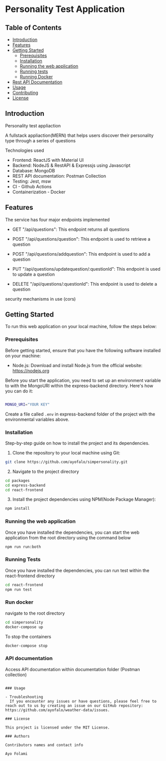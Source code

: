 # Personality Test Application

## Table of Contents

- [Introduction](#introduction)
- [Features](#features)
- [Getting Started](#getting-started)
  - [Prerequisites](#prerequisites)
  - [Installation](#installation)
  - [Running the web application](#running-the-web-application)
  - [Running tests](#running-test)
  - [Running Docker](#run-docker)
- [Rest API Documentation](#api-documentation)
- [Usage](#usage)
- [Contributing](#contributing)
- [License](#license)

## Introduction

Personality test appliaction

A fullstack appliaction(MERN) that helps users discover their personality type through a series of questions

Technologies used

- Frontend: ReactJS with Material UI
- Backend: NodeJS & RestAPI & Expressjs using Javascript
- Database: MongoDB
- REST API documentation: Postman Collection
- Testing: Jest, msw
- CI - Github Actions
- Containerization - Docker

## Features

The service has four major endpoints implemented

- GET "/api/questions": This endpoint returns all questions

- POST "/api/questions/question": This endpoint is used to retrieve a question

- POST "/api/questions/addquestion": This endpoint is used to add a question

- PUT "/api/questions/updatequestion/:questionId": This endpoint is used to update a question

- DELETE "/api/questions/:questionId": This endpoint is used to delete a question

security mechanisms in use (cors)

## Getting Started

To run this web application on your local machine, follow the steps below:

### Prerequisites

Before getting started, ensure that you have the following software installed on your machine:

- Node.js: Download and install Node.js from the official website: https://nodejs.org

Before you start the application, you need to set up an environment variable to with the MongoURI within the express-backend directory. Here's how you can do it:

```bash

MONGO_URI="YOUR KEY"
```

Create a file called `.env` in express-backend folder of the project with the environmental variables above.

### Installation

Step-by-step guide on how to install the project and its dependencies.

1. Clone the repository to your local machine using Git:

```bash
git clone https://github.com/ayofalo/simpersonality.git
```

2. Navigate to the project directory

```bash
cd packages
cd express-backend
cd react-frontend
```

3. Install the project dependencies using NPM(Node Package Manager):

```bash
npm install
```

### Running the web application

Once you have installed the dependencies, you can start the web application from the root directory using the command below

```bash
npm run run:both
```

### Running Tests

Once you have installed the dependencies, you can run test within the react-frontend directory

```bash
cd react-frontend
npm run test
```

### Run docker

navigate to the root directory

```bash
cd simpersonality
docker-compose up

```

To stop the containers

```bash
docker-compose stop
```

### API documentation

Access API documentation within documentation folder (Postman collection)

```

### Usage

- Troubleshooting
  If you encounter any issues or have questions, please feel free to reach out to us by creating an issue on our GitHub repository: https://github.com/ayofalo/weather-data/issues.

### License

This project is licensed under the MIT License.

### Authors

Contributors names and contact info

Ayo Folami
```

